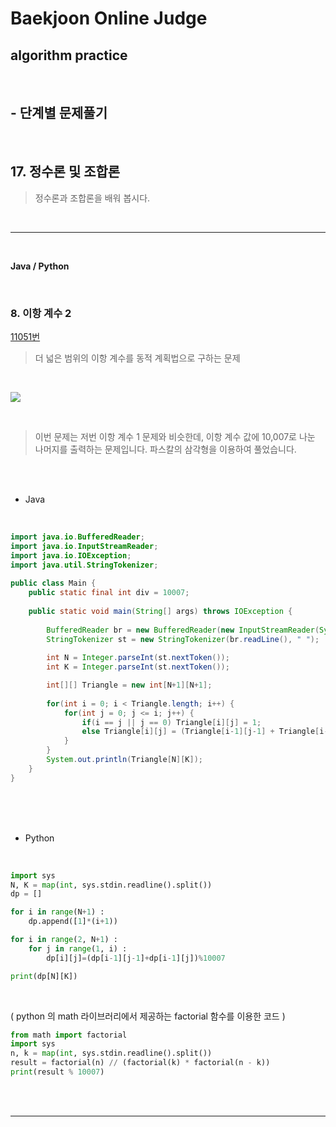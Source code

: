 # Baekjoon Online Judge

## algorithm practice
<br>

## - 단계별 문제풀기
<br>

## 17. 정수론 및 조합론

> 정수론과 조합론을 배워 봅시다.

<br>

---

<br>

**Java / Python**

<br>

### 8. 이항 계수 2
[11051번](https://www.acmicpc.net/problem/11051) 
> 더 넓은 범위의 이항 계수를 동적 계획법으로 구하는 문제

<br>

![](https://images.velog.io/images/jini_eun/post/0dc21cc9-1244-440e-9055-3a465bdf082a/image.png)

<br>

> 이번 문제는 저번 이항 계수 1 문제와 비슷한데, 이항 계수 값에 10,007로 나눈 나머지를 출력하는 문제입니다. 파스칼의 삼각형을 이용하여 풀었습니다.

<br><br>

- Java

<br>

```java
import java.io.BufferedReader;
import java.io.InputStreamReader;
import java.io.IOException;
import java.util.StringTokenizer;
 
public class Main {
	public static final int div = 10007;
 
	public static void main(String[] args) throws IOException {
 
		BufferedReader br = new BufferedReader(new InputStreamReader(System.in)); 
		StringTokenizer st = new StringTokenizer(br.readLine(), " ");
 
		int N = Integer.parseInt(st.nextToken());
		int K = Integer.parseInt(st.nextToken());

		int[][] Triangle = new int[N+1][N+1]; 
        
		for(int i = 0; i < Triangle.length; i++) { 
			for(int j = 0; j <= i; j++) { 
				if(i == j || j == 0) Triangle[i][j] = 1; 
				else Triangle[i][j] = (Triangle[i-1][j-1] + Triangle[i-1][j]) % 10007; 
			} 
		} 
		System.out.println(Triangle[N][K]);
	}
}
```


<br><br><br>

- Python 

<br>

```python
import sys
N, K = map(int, sys.stdin.readline().split())
dp = []

for i in range(N+1) :
    dp.append([1]*(i+1))

for i in range(2, N+1) :
    for j in range(1, i) :
        dp[i][j]=(dp[i-1][j-1]+dp[i-1][j])%10007

print(dp[N][K])
```

<br>

( python 의 math 라이브러리에서 제공하는 factorial 함수를 이용한 코드 )

```python
from math import factorial
import sys
n, k = map(int, sys.stdin.readline().split())
result = factorial(n) // (factorial(k) * factorial(n - k))
print(result % 10007)
```

<br><br>

---

<br>
